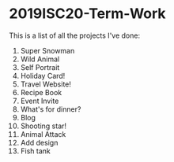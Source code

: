 # 2019ISC20-Term-Work
This is a list of all the projects I've done:    
1. Super Snowman   
2. Wild Animal
3. Self Portrait  
4. Holiday Card!
5. Travel Website!
6. Recipe Book
7. Event Invite
8. What's for dinner?
10. Blog
11. Shooting star!
12. Animal Attack
13. Add design 
14. Fish tank
